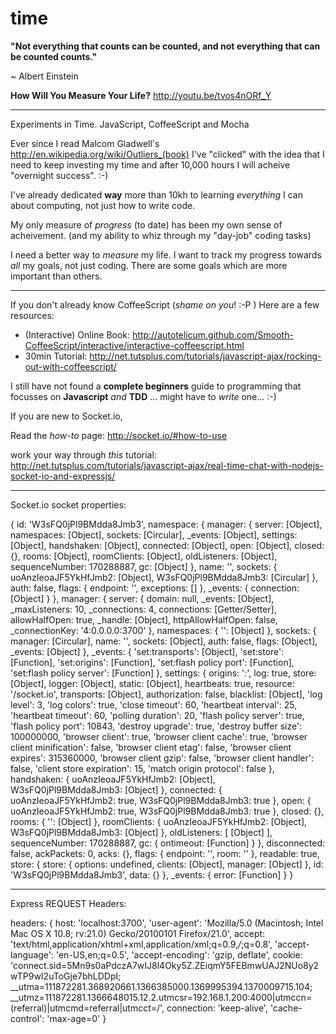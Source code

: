 time
====

**"Not everything that counts can be counted, 
and not everything that can be counted counts."**

~ Albert Einstein
 

**How Will You Measure Your Life?** http://youtu.be/tvos4nORf_Y

- - -

Experiments in Time. JavaScript, CoffeeScript and Mocha

Ever since I read Malcom Gladwell's 
http://en.wikipedia.org/wiki/Outliers_(book) 
I've "clicked" with the idea that I need to keep investing my time
and after 10,000 hours I will acheive "overnight success". :-)

I've already dedicated **way** more than 10kh to learning
*everything* I can about computing, not just how to write code.

My only measure of *progress* (to date)
has been my own sense of acheivement.
(and my ability to whiz through my "day-job" coding tasks)

I need a better way to *measure* my life.
I want to track my progress towards *all* my goals, not just coding.
There are some goals which are more important than others.




- - - - - - 

If you don't already know CoffeeScript (*shame on you*! :-P )
Here are a few resources:

- (Interactive) Online Book: http://autotelicum.github.com/Smooth-CoffeeScript/interactive/interactive-coffeescript.html
- 30min Tutorial: http://net.tutsplus.com/tutorials/javascript-ajax/rocking-out-with-coffeescript/

I still have not found a **complete beginners** guide to programming that focusses on **Javascript** *and* **TDD** ... might have to *write* one... :-)



If you are new to Socket.io, 

Read the *how-to* page: http://socket.io/#how-to-use

work your way through *this* tutorial:
http://net.tutsplus.com/tutorials/javascript-ajax/real-time-chat-with-nodejs-socket-io-and-expressjs/

- - - - - - 

Socket.io socket properties:


{ id: 'W3sFQ0jPl9BMdda8Jmb3',
  namespace: 
   { manager: 
      { server: [Object],
        namespaces: [Object],
        sockets: [Circular],
        _events: [Object],
        settings: [Object],
        handshaken: [Object],
        connected: [Object],
        open: [Object],
        closed: {},
        rooms: [Object],
        roomClients: [Object],
        oldListeners: [Object],
        sequenceNumber: 170288887,
        gc: [Object] },
     name: '',
     sockets: 
      { uoAnzIeoaJF5YkHfJmb2: [Object],
        W3sFQ0jPl9BMdda8Jmb3: [Circular] },
     auth: false,
     flags: { endpoint: '', exceptions: [] },
     _events: { connection: [Object] } },
  manager: 
   { server: 
      { domain: null,
        _events: [Object],
        _maxListeners: 10,
        _connections: 4,
        connections: [Getter/Setter],
        allowHalfOpen: true,
        _handle: [Object],
        httpAllowHalfOpen: false,
        _connectionKey: '4:0.0.0.0:3700' },
     namespaces: { '': [Object] },
     sockets: 
      { manager: [Circular],
        name: '',
        sockets: [Object],
        auth: false,
        flags: [Object],
        _events: [Object] },
     _events: 
      { 'set:transports': [Object],
        'set:store': [Function],
        'set:origins': [Function],
        'set:flash policy port': [Function],
        'set:flash policy server': [Function] },
     settings: 
      { origins: '*:*',
        log: true,
        store: [Object],
        logger: [Object],
        static: [Object],
        heartbeats: true,
        resource: '/socket.io',
        transports: [Object],
        authorization: false,
        blacklist: [Object],
        'log level': 3,
        'log colors': true,
        'close timeout': 60,
        'heartbeat interval': 25,
        'heartbeat timeout': 60,
        'polling duration': 20,
        'flash policy server': true,
        'flash policy port': 10843,
        'destroy upgrade': true,
        'destroy buffer size': 100000000,
        'browser client': true,
        'browser client cache': true,
        'browser client minification': false,
        'browser client etag': false,
        'browser client expires': 315360000,
        'browser client gzip': false,
        'browser client handler': false,
        'client store expiration': 15,
        'match origin protocol': false },
     handshaken: 
      { uoAnzIeoaJF5YkHfJmb2: [Object],
        W3sFQ0jPl9BMdda8Jmb3: [Object] },
     connected: { uoAnzIeoaJF5YkHfJmb2: true, W3sFQ0jPl9BMdda8Jmb3: true },
     open: { uoAnzIeoaJF5YkHfJmb2: true, W3sFQ0jPl9BMdda8Jmb3: true },
     closed: {},
     rooms: { '': [Object] },
     roomClients: 
      { uoAnzIeoaJF5YkHfJmb2: [Object],
        W3sFQ0jPl9BMdda8Jmb3: [Object] },
     oldListeners: [ [Object] ],
     sequenceNumber: 170288887,
     gc: { ontimeout: [Function] } },
  disconnected: false,
  ackPackets: 0,
  acks: {},
  flags: { endpoint: '', room: '' },
  readable: true,
  store: 
   { store: { options: undefined, clients: [Object], manager: [Object] },
     id: 'W3sFQ0jPl9BMdda8Jmb3',
     data: {} },
  _events: { error: [Function] } }


- - - - - - 

Express REQUEST Headers:

headers: 
   { host: 'localhost:3700',
     'user-agent': 'Mozilla/5.0 (Macintosh; Intel Mac OS X 10.8; rv:21.0) Gecko/20100101 Firefox/21.0',
     accept: 'text/html,application/xhtml+xml,application/xml;q=0.9,*/*;q=0.8',
     'accept-language': 'en-US,en;q=0.5',
     'accept-encoding': 'gzip, deflate',
     cookie: 'connect.sid=5Mn9s0aPdczA7wIJ8l4Oky5Z.ZEiqmY5FEBmwUAJ2NUo8y2wTP9wI2uToGje7bhLDDpI; __utma=111872281.368920661.1366385000.1369995394.1370009715.104; __utmz=111872281.1366648015.12.2.utmcsr=192.168.1.200:4000|utmccn=(referral)|utmcmd=referral|utmcct=/',
     connection: 'keep-alive',
     'cache-control': 'max-age=0' }

